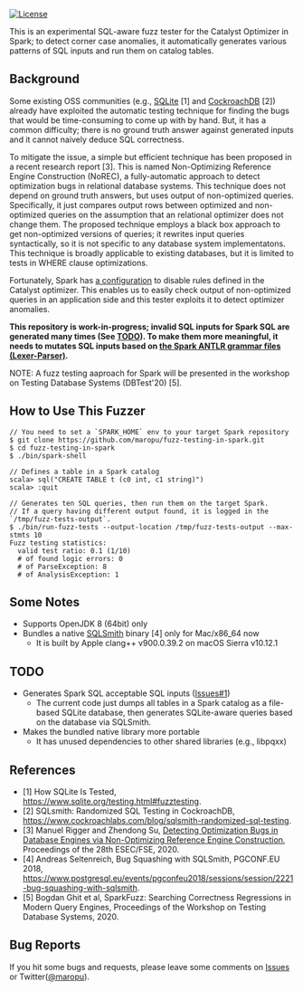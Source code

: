 [![License](http://img.shields.io/:license-Apache_v2-blue.svg)](https://github.com/maropu/fuzz-testing-in-spark/blob/master/LICENSE)

This is an experimental SQL-aware fuzz tester for the Catalyst Optimizer in Spark; to detect corner case anomalies,
it automatically generates various patterns of SQL inputs and run them on catalog tables.

## Background

Some existing OSS communities (e.g., [SQLite](https://www.sqlite.org/testing.html#fuzztesting) [1] and
[CockroachDB](https://www.cockroachlabs.com/blog/sqlsmith-randomized-sql-testing/) [2])
already have exploited the automatic testing technique for finding the bugs that would be time-consuming to come up with by hand.
But, it has a common difficulty; there is no ground truth answer against generated inputs and it cannot naively deduce SQL correctness.

To mitigate the issue, a simple but efficient technique has been proposed in a recent research report [3].
This is named Non-Optimizing Reference Engine Construction (NoREC), a fully-automatic approach to detect optimization bugs in relational database systems.
This technique does not depend on ground truth answers, but uses output of non-optimized queries.
Specifically, it just compares output rows between optimized and non-optimized queries
on the assumption that an relational optimizer does not change them.
The proposed technique employs a black box approach to get non-optimized versions of queries;
it rewrites input queries syntactically, so it is not specific to any database system implementatons.
This technique is broadly applicable to existing databases, but it is limited to tests in WHERE clause optimizations.

Fortunately, Spark has [a configuration](https://github.com/apache/spark/blob/8bbb666622e042c1533da294ac7b504b6aaa694a/sql/catalyst/src/main/scala/org/apache/spark/sql/internal/SQLConf.scala#L184-L191) to disable rules defined in the Catalyst optimizer.
This enables us to easily check output of non-optimized queries in an application side and
this tester exploits it to detect optimizer anomalies.

**This repository is work-in-progress; invalid SQL inputs for Spark SQL are generated many times (See [TODO](https://github.com/maropu/fuzz-testing-in-spark#todo)). To make them more meaningful, it needs to mutates SQL inputs based on [the Spark ANTLR grammar files (Lexer-Parser)](sql/catalyst/src/main/antlr4/org/apache/spark/sql/catalyst/parser).**

NOTE: A fuzz testing aaproach for Spark will be presented in the workshop on Testing Database Systems (DBTest'20) [5].

## How to Use This Fuzzer

    // You need to set a `SPARK_HOME` env to your target Spark repository
    $ git clone https://github.com/maropu/fuzz-testing-in-spark.git
    $ cd fuzz-testing-in-spark
    $ ./bin/spark-shell

    // Defines a table in a Spark catalog
    scala> sql("CREATE TABLE t (c0 int, c1 string)")
    scala> :quit

    // Generates ten SQL queries, then run them on the target Spark.
    // If a query having different output found, it is logged in the `/tmp/fuzz-tests-output`.
    $ ./bin/run-fuzz-tests --output-location /tmp/fuzz-tests-output --max-stmts 10
    Fuzz testing statistics:
      valid test ratio: 0.1 (1/10)
      # of found logic errors: 0
      # of ParseException: 8
      # of AnalysisException: 1

## Some Notes

 - Supports OpenJDK 8 (64bit) only
 - Bundles a native [SQLSmith](https://github.com/anse1/sqlsmith) binary [4] only for Mac/x86_64 now
   - It is built by Apple clang++ v900.0.39.2 on macOS Sierra v10.12.1

## TODO

 - Generates Spark SQL acceptable SQL inputs ([Issues#1](https://github.com/maropu/fuzz-testing-for-spark/issues/1))
   - The current code just dumps all tables in a Spark catalog as a file-based SQLite database, then generates SQLite-aware queries based on the database via SQLSmith.
 - Makes the bundled native library more portable
   - It has unused dependencies to other shared libraries (e.g., libpqxx)

## References

 - [1] How SQLite Is Tested, https://www.sqlite.org/testing.html#fuzztesting.
 - [2] SQLsmith: Randomized SQL Testing in CockroachDB, https://www.cockroachlabs.com/blog/sqlsmith-randomized-sql-testing.
 - [3] Manuel Rigger and Zhendong Su, [Detecting Optimization Bugs in Database Engines via Non-Optimizing Reference Engine Construction](https://www.manuelrigger.at/publications/), Proceedings of the 28th ESEC/FSE, 2020.
 - [4] Andreas Seltenreich, Bug Squashing with SQLSmith, PGCONF.EU 2018, https://www.postgresql.eu/events/pgconfeu2018/sessions/session/2221-bug-squashing-with-sqlsmith.
 - [5] Bogdan Ghit et al, SparkFuzz: Searching Correctness Regressions in Modern Query Engines, Proceedings of the Workshop on Testing Database Systems, 2020.

## Bug Reports

If you hit some bugs and requests, please leave some comments on [Issues](https://github.com/maropu/fuzz-testing-in-spark/issues)
or Twitter([@maropu](http://twitter.com/#!/maropu)).

